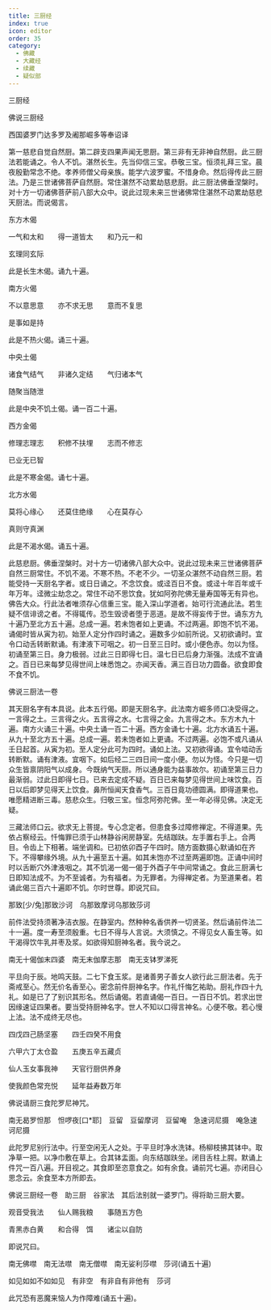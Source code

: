 ```yaml
---
title: 三厨经
index: true
icon: editor
order: 35
category:
  - 佛藏
  - 大藏经
  - 续藏
  - 疑似部
---
```


  三厨经  

佛说三厨经  

西国婆罗门达多罗及阇那崛多等奉诏译  

第一慈悲自觉自然厨。第二辟支四果声闻无思厨。第三非有无非神自然厨。此三厨法若能诵之。令人不饥。湛然长生。先当仰信三宝。恭敬三宝。恒须礼拜三宝。晨夜殷勤常念不绝。孝养师僧父母亲族。能学六波罗蜜。不惜身命。然后得传此三厨法。乃是三世诸佛菩萨自然厨。常住湛然不动累劫慈悲厨。此三厨法佛垂涅槃时。对十方一切诸佛菩萨前八部大众中。说此过现未来三世诸佛常住湛然不动累劫慈悲天厨法。而说偈言。  

东方木偈  

一气和太和　　得一道皆太　　和乃元一和  

玄理同玄际  

此是长生木偈。诵九十遍。  

南方火偈  

不以意思意　　亦不求无思　　意而不复思  

是事如是持  

此是不热火偈。诵三十遍。  

中央土偈  

诸食气结气　　非诸久定结　　气归诸本气  

随聚当随泄  

此是中央不饥土偈。诵一百二十遍。  

西方金偈  

修理志理志　　积修不扶埋　　志而不修志  

已业无已智  

此是不寒金偈。诵七十遍。  

北方水偈  

莫将心缘心　　还莫住绝缘　　心在莫存心  

真则守真渊  

此是不渴水偈。诵五十遍。  

此慈悲厨。佛垂涅槃时。对十方一切诸佛八部大众中。说此过现未来三世诸佛菩萨自然三厨常住。不饥不渴。不寒不热。不老不少。一切圣众湛然不动自然三厨。若能受持一天厨名字者。或日日诵之。不念饮食。或迳百日不食。或迳十年百年或千年万年。迳微尘劫念之。常住不动不思饮食。犹如阿弥陀佛无量寿国等无有异也。佛告大众。行此法者唯须存心信重三宝。能入深山学道者。始可行流通此法。若生疑不信诽谤之者。不得辄传。恐生毁谤者堕于恶道。是故不得妄传于世。诵东方九十遍乃至北方五十遍。总成一遍。若未饱者如上更诵。不过两遍。即饱不饥不渴。诵偈时皆从寅为初。始至人定分作四时诵之。遍数多少如前所说。又初欲诵时。宜令口动舌转断默诵。有津液下可咽之。初一日至三日时。或小便色赤。勿以为怪。初诵至第三日。身力极弱。过此三日即得七日。温七日已后身力渐强。法成不宜诵之。百日已来每梦见得世间上味悉饱之。亦闻天香。满三百日功力圆备。欲食即食不食不饥。  

佛说三厨法一卷  

其天厨名字有本具说。此本五行偈。即是天厨名字。此法南方崛多师口决受得之。一言得之土。三言得之火。五言得之水。七言得之金。九言得之木。东方木九十遍。南方火诵三十遍。中央土诵一百二十遍。西方金诵七十遍。北方水诵五十遍。从九十至北方五十遍。总成一遍。若未饱者如上更诵。不过两遍。必饱不或凡诵从壬日起首。从寅为初。至人定分此可为四时。诵如上法。又初欲得诵。宜令啮动舌转断默。诵有津液。宜咽下。如后经二三四日间一度小便。勿以为怪。今只是一切众生皆禀阴阳气以成身。今既纳气天厨。所以通身能为益事故尔。初诵至第三日力最渐弱。过此日即得七日。已来去定成不疑。百日已来每梦见得世间上味饮食。百日以后即梦见得天上饮食。鼻所恒闻天食香气。三百日竟功德圆满。即得道果也。唯愿精进断三毒。慈悲众生。归敬三宝。恒念阿弥陀佛。至一年必得见佛。决定无疑。  

三藏法师口云。欲求无上菩提。专心念定者。但患食多过障修禅定。不得道果。先依占察经云。忏悔罪已须于山林静谷闲房静室。先结跏趺。左手置右手上。合两目。令齿上下相著。端坐调和。已初依卯酉子午四时。随方面数摄心默诵如在齐下。不得攀缘外境。从九十遍至五十遍。如其未饱亦不过至两遍即饱。正诵中间时时以舌断穴外津液咽之。其不饥渴一偈一偈于外酉子午中间常诵之。食此三厨满七日即知法成不。为不至诚者。为有福者。为无罪者。为得禅定者。为至道果者。若诵此偈三百六十遍即不饥。尔时世尊。即说咒曰。  

那致[少/兔]那致沙诃　乌那致摩诃乌那致莎诃  

前件法受持须著净洁衣服。在静室内。然种种名香供养一切贤圣。然后诵前件法二十一遍。度一寿至须殷重。七日不得与人言说。大须慎之。不得见女人畜生等。如干渴得饮牛乳并枣及浆。如欲得知厨神名者。我今说之。  

南无十偈伽末四婆　南无末伽摩志那　南无支钵罗涕死  

平旦向于辰。地鸣天鼓。二七下食玉浆。是诸善男子善女人欲行此三厨法者。先于斋戒至心。然无价名香至心。密念前件厨神名字。作礼忏悔乞祐助。厨礼作四十九礼。如是已了了别识其形名。然后诵偈。若直诵偈一百日。一百日不饥。若求出世因缘速证四果者。要当受持厨神名字。世人不知以口得言神名。心便不敬。若心慢上法。法不成终无尽也。  

四戊四己肠坚塞　　四壬四癸不用食  

六甲六丁太仓盈　　五庚五辛五藏贞  

仙人玉女事我神　　天官行厨供养身  

使我颜色常充悦　　延年益寿数万年  

佛说请厨三食陀罗尼神咒。  

南无曷罗怛那　怛啰夜[口*耶]　豆留　豆留摩诃　豆留唵　急速诃尼摄　唵急速诃尼摄  

此陀罗尼别行法中。行至空闲无人之处。于平旦时净水洗钵。杨柳枝拂其钵中。取净草一把。以净巾敷在草上。合其钵盂面。向东结跏趺坐。闭目舌柱上腭。默诵上件咒一百八遍。开目视之。其食即至恣意食之。如有余食。诵前咒七遍。亦闭目心思念云。余食至本方所即去。  

佛说三厨经一卷　助三厨　谷家法　其后法别就一婆罗门。得将助三厨大要。  

观音受我法　　仙人赐我粮　　事随五方色  

青黑赤白黄　　和合得　饵　　诸尘以自防  

即说咒曰。  

南无佛噤　南无法噤　南无僧噤　南无娑利莎噤　莎诃(诵五十遍)  

如见如如不如如见　有非空　有非自有非他有　莎诃  

此咒恐有恶魔来恼人为作障难(诵五十遍)。  
